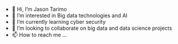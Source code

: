 - 👋 Hi, I’m Jason Tarimo
- 👀 I’m interested in Big data technologies and AI
- 🌱 I’m currently learning cyber security
- 💞️ I’m looking to collaborate on big data and data science projects
- 📫 How to reach me ...

<!---
jasonrims/jasonrims is a ✨ special ✨ repository because its `README.md` (this file) appears on your GitHub profile.
You can click the Preview link to take a look at your changes.
--->
